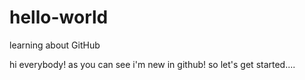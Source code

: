 # hello-world
learning about GitHub

hi everybody! as you can see i'm new in github! so let's get started....
